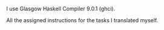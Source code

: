 I use Glasgow Haskell Compiler 9.0.1 (ghci).

All the assigned instructions for the tasks I translated myself.